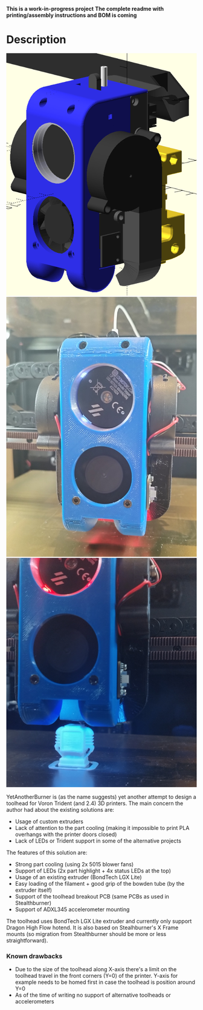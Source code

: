 **This is a work-in-progress project**
**The complete readme with printing/assembly instructions and BOM is coming**


# Description

![Full assembly render](readme_data/FullToolheadRender.png)
![Toolhead photo](readme_data/ToolheadPhoto.jpg)
![Toolhead photo (dark)](readme_data/ToolheadPhoto_dark.jpg)

YetAnotherBurner is (as the name suggests) yet another attempt to design a toolhead for Voron Trident (and 2.4) 3D printers. The main concern the author had about the existing solutions are:
- Usage of custom extruders
- Lack of attention to the part cooling (making it impossible to print PLA overhangs with the printer doors closed)
- Lack of LEDs or Trident support in some of the alternative projects

The features of this solution are:
- Strong part cooling (using 2x 5015 blower fans)
- Support of LEDs (2x part highlight + 4x status LEDs at the top)
- Usage of an existing extruder (BondTech LGX Lite)
- Easy loading of the filament + good grip of the bowden tube (by the extruder itself)
- Support of the toolhead breakout PCB (same PCBs as used in Stealthburner)
- Support of ADXL345 accelerometer mounting

The toolhead uses BondTech LGX Lite extruder and currently only support Dragon High Flow hotend. It is also based on Stealhburner's X Frame mounts (so migration from Stealthburner should be more or less straightforward).

### Known drawbacks
- Due to the size of the toolhead along X-axis there's a limit on the toolhead travel in the front corners (Y=0) of the printer. Y-axis for example needs to be homed first in case the toolhead is position around Y=0
- As of the time of writing no support of alternative toolheads or accelerometers

